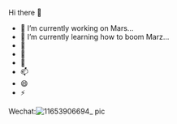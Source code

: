 Hi there 👋

- 🔭 I’m currently working on Mars...
- 🌱 I’m currently learning how to  boom Marz...
- 👯 
- 🤔 
- 💬 
- 📫 
- 😄  
- ⚡  

Wechat:![11653906694_ pic](https://user-images.githubusercontent.com/3281930/170974093-cfb41749-0f52-47fd-88ec-5ab08a6ef2a3.jpg)

